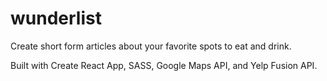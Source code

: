 # wunderlist

Create short form articles about your favorite spots to eat and drink.

Built with Create React App, SASS, Google Maps API, and Yelp Fusion API.
